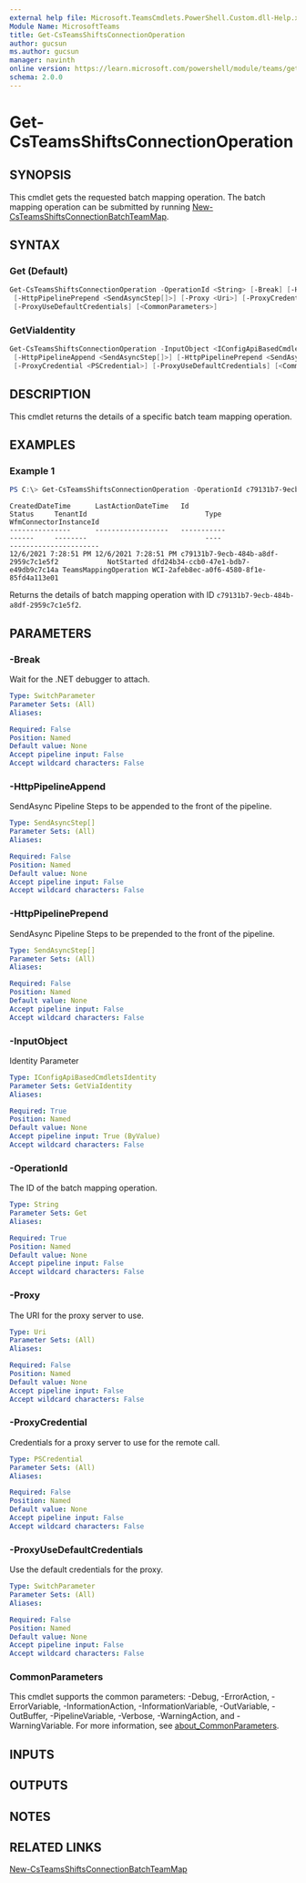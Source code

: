 ```yaml
---
external help file: Microsoft.TeamsCmdlets.PowerShell.Custom.dll-Help.xml
Module Name: MicrosoftTeams
title: Get-CsTeamsShiftsConnectionOperation
author: gucsun
ms.author: gucsun
manager: navinth
online version: https://learn.microsoft.com/powershell/module/teams/get-csteamsshiftsconnectionoperation
schema: 2.0.0
---
```


# Get-CsTeamsShiftsConnectionOperation

## SYNOPSIS

This cmdlet gets the requested batch mapping operation. The batch mapping operation can be submitted by running [New-CsTeamsShiftsConnectionBatchTeamMap](New-CsTeamsShiftsConnectionBatchTeamMap.md).

## SYNTAX

### Get (Default)
```powershell
Get-CsTeamsShiftsConnectionOperation -OperationId <String> [-Break] [-HttpPipelineAppend <SendAsyncStep[]>]
 [-HttpPipelinePrepend <SendAsyncStep[]>] [-Proxy <Uri>] [-ProxyCredential <PSCredential>]
 [-ProxyUseDefaultCredentials] [<CommonParameters>]
```

### GetViaIdentity
```powershell
Get-CsTeamsShiftsConnectionOperation -InputObject <IConfigApiBasedCmdletsIdentity> [-Break]
 [-HttpPipelineAppend <SendAsyncStep[]>] [-HttpPipelinePrepend <SendAsyncStep[]>] [-Proxy <Uri>]
 [-ProxyCredential <PSCredential>] [-ProxyUseDefaultCredentials] [<CommonParameters>]
```

## DESCRIPTION

This cmdlet returns the details of a specific batch team mapping operation.

## EXAMPLES

### Example 1
```powershell
PS C:\> Get-CsTeamsShiftsConnectionOperation -OperationId c79131b7-9ecb-484b-a8df-2959c7c1e5f2
```
```output
CreatedDateTime      LastActionDateTime   Id                                     Status     TenantId                             Type                  WfmConnectorInstanceId
---------------      ------------------   -----------                                     ------     --------                             ----                  ----------------------
12/6/2021 7:28:51 PM 12/6/2021 7:28:51 PM c79131b7-9ecb-484b-a8df-2959c7c1e5f2            NotStarted dfd24b34-ccb0-47e1-bdb7-e49db9c7c14a TeamsMappingOperation WCI-2afeb8ec-a0f6-4580-8f1e-85fd4a113e01
```

Returns the details of batch mapping operation with ID `c79131b7-9ecb-484b-a8df-2959c7c1e5f2`.

## PARAMETERS

### -Break
Wait for the .NET debugger to attach.

```yaml
Type: SwitchParameter
Parameter Sets: (All)
Aliases:

Required: False
Position: Named
Default value: None
Accept pipeline input: False
Accept wildcard characters: False
```

### -HttpPipelineAppend
SendAsync Pipeline Steps to be appended to the front of the pipeline.

```yaml
Type: SendAsyncStep[]
Parameter Sets: (All)
Aliases:

Required: False
Position: Named
Default value: None
Accept pipeline input: False
Accept wildcard characters: False
```

### -HttpPipelinePrepend
SendAsync Pipeline Steps to be prepended to the front of the pipeline.

```yaml
Type: SendAsyncStep[]
Parameter Sets: (All)
Aliases:

Required: False
Position: Named
Default value: None
Accept pipeline input: False
Accept wildcard characters: False
```

### -InputObject
Identity Parameter

```yaml
Type: IConfigApiBasedCmdletsIdentity
Parameter Sets: GetViaIdentity
Aliases:

Required: True
Position: Named
Default value: None
Accept pipeline input: True (ByValue)
Accept wildcard characters: False
```

### -OperationId
The ID of the batch mapping operation.

```yaml
Type: String
Parameter Sets: Get
Aliases:

Required: True
Position: Named
Default value: None
Accept pipeline input: False
Accept wildcard characters: False
```

### -Proxy
The URI for the proxy server to use.

```yaml
Type: Uri
Parameter Sets: (All)
Aliases:

Required: False
Position: Named
Default value: None
Accept pipeline input: False
Accept wildcard characters: False
```

### -ProxyCredential
Credentials for a proxy server to use for the remote call.

```yaml
Type: PSCredential
Parameter Sets: (All)
Aliases:

Required: False
Position: Named
Default value: None
Accept pipeline input: False
Accept wildcard characters: False
```

### -ProxyUseDefaultCredentials
Use the default credentials for the proxy.

```yaml
Type: SwitchParameter
Parameter Sets: (All)
Aliases:

Required: False
Position: Named
Default value: None
Accept pipeline input: False
Accept wildcard characters: False
```

### CommonParameters
This cmdlet supports the common parameters: -Debug, -ErrorAction, -ErrorVariable, -InformationAction, -InformationVariable, -OutVariable, -OutBuffer, -PipelineVariable, -Verbose, -WarningAction, and -WarningVariable. For more information, see [about_CommonParameters](https://go.microsoft.com/fwlink/?LinkID=113216).

## INPUTS

## OUTPUTS

## NOTES

## RELATED LINKS

[New-CsTeamsShiftsConnectionBatchTeamMap](New-CsTeamsShiftsConnectionBatchTeamMap.md)
